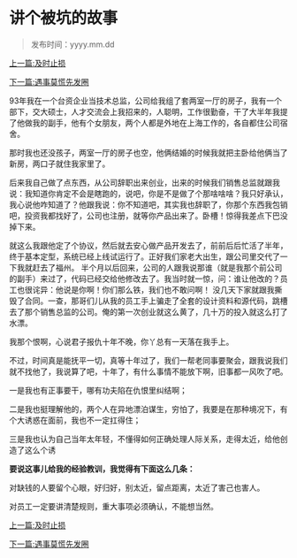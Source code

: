# 讲个被坑的故事  

> 发布时间：yyyy.mm.dd

[上一篇:及时止损](/social/article88)  

[下一篇:遇事莫慌先发圈](/social/article90)  

93年我在一个台资企业当技术总监，公司给我组了套两室一厅的房子，我有一个部下，交大硕士，人才交流会上我招来的，人聪明，工作很勤奋，干了大半年我提了他做我的副手，他有个女朋友，两个人都是外地在上海工作的，各自都住公司宿舍。   

那时我也还没孩子，两室一厅的房子也空，他俩结婚的时候我就把主卧给他俩当了新房，两口子就住我家里了。   

后来我自己做了点东西，从公司辞职出来创业，出来的时候我们销售总监就跟我说：我知道你肯定不会是瞎跑的，说吧，你是不是做了个那啥啥啥？我只好承认，我心说他咋知道了？他跟我说：你不知道吧，其实我也辞职了，你那个东西我包销吧，投资我都找好了，公司也注册，就等你产品出来了。卧槽！惊得我差点下巴没掉下来。   

就这么我跟他定了个协议，然后就去安心做产品开发去了，前前后后忙活了半年，终于基本定型，系统已经上线试运行了。正好我们家老大出生，跟公司里交代了一下我就赶去了福州。 半个月以后回来，公司的人跟我说那谁（就是我那个前公司的副手）来过了，代码已经交给他修改去了。我当时就一惊，问：谁让他改的？员工也很诧异：他说是你啊！你们那么铁，我们也不敢问啊！ 没几天下家就跟我撕毁了合同。一查，那哥们儿从我的员工手上骗走了全套的设计资料和源代码，跳槽去了那个销售总监的公司。俺的第一次创业就这么黄了，几十万的投入就这么打了水漂。   

我那个恨啊，心说君子报仇十年不晚，你丫总有一天落在我手上。   

不过，时间真是能抚平一切，真等十年过了，我们一帮老同事要聚会，跟我说我们就不找他了，我说算了吧，十年了，有什么事情不能放下啊，旧事都一风吹了吧。   

一是我也有正事要干，哪有功夫陷在仇恨里纠结啊；  

二是我也挺理解他的，两个人在异地漂泊谋生，穷怕了，我要是在那种境况下，有个大诱惑在面前，我也不一定扛得住；  

三是我也认为自己当年太年轻，不懂得如何正确处理人际关系，走得太近，给他创造了这么个诱  

**要说这事儿给我的经验教训，我觉得有下面这么几条：**   

对缺钱的人要留个心眼，好归好，别太近，留点距离，太近了害己也害人。  

对员工一定要讲清楚规则，重大事项必须确认，不能想当然。    

[上一篇:及时止损](/social/article88)  

[下一篇:遇事莫慌先发圈](/social/article90)  